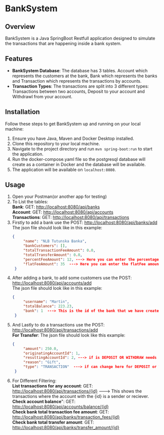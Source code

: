 # BankSystem

## Overview
BankSystem is a Java SpringBoot Restfull application designed to simulate the transactions that are happening inside a bank system.
## Features
- **BankSystem Database**: The database has 3 tables. Account which represents the customers at the bank, Bank which represents the banks and Transaction which represents the transactions by accounts.
- **Transaction Types**: The transactions are split into 3 different types: Transactions between two accounts, Deposit to your account and Withdrawl from your account.

## Installation
Follow these steps to get BankSystem up and running on your local machine:

1. Ensure you have Java, Maven and Docker Desktop installed.
2. Clone this repository to your local machine.
3. Navigate to the project directory and run `mvn spring-boot:run` to start the application.
4. Run the docker-compose.yaml file so the postgresql database will create as a container in Docker and the database will be available.
5. The application will be available on `localhost:8080`.

## Usage
1. Open your Postman(or another app for testing)
2. To List the tables: <br>
   **Bank**: GET: [http://localhost:8080/api/banks](http://localhost:8080/api/banks) <br>
   **Account**: GET: [http://localhost:8080/api/accounts](http://localhost:8080/api/banks) <br>
   **Transactions**: GET: [http://localhost:8080/api/transactions](http://localhost:8080/api/transactions)
3. Firstly to add a bank use the POST: [http://localhost:8080/api/banks/add](http://localhost:8080/api/banks/add)   <br>
   The json file should look like in this example:
   ```json 
   {
        "name": "NLB Tutunska Banka",
        "bankCustomers": [],
        "totalTransactionFeeAmount": 0.0,
        "totalTransferAmount": 0.0,
        "percentFeeAmount": 12, ---> Here you can enter the percentage fee that you like (12 means 12%).
        "flatFeeAmount": 35  ---> Here you can enter the flatFee amount in $.
    }
4. After adding a bank, to add some customers use the POST: [http://localhost:8080/api/accounts/add](http://localhost:8080/api/accounts/add)   <br>
   The json file should look like in this example:
   ```json
   {
        "username": "Martin",
        "totalBalance": 223.23,
        "bank": 1  ---> This is the id of the bank that we have created
    }
5. And Lastly to do a transactions use the POST: [http://localhost:8080/api/transactions/add](http://localhost:8080/api/transactions/add) <br>
   **For Transfer**: The json file should look like this example:
     ```json
     {
          "amount": 250.0,
          "originatingAccountId": 1,
          "resultingAccountId": 2, ---> if is DEPOSIT OR WITHDRAW needs to be the same as originatingAccountId.
          "reason": "Gift",
          "type": "TRANSACTION"  ---> if can change here for DEPOSIT or WITHDRAW (Needs to be in all Capital letters).
      }
6. For Different Filtering: <br>
   **List transactions for any account**: GET: [http://localhost:8080/api/transactions/{id}](http://localhost:8080/api/transactions/{id}) ---> This shows the transactions where the account with the {id} is a sender or reciever. <br>
   **Check account balance**": GET: [http://localhost:8080/api/accounts/balance/{id}](http://localhost:8080/api/accounts/balance/{id}) <br>
   **Check bank total transaction fee amount**: GET: [http://localhost:8080/api/banks/transaction_fees/{id}](http://localhost:8080/api/banks/transaction_fees/{id}) <br>
   **Check bank total transfer amount**: GET: [http://localhost:8080/api/banks/transfer_amount/{id}](http://localhost:8080/api/banks/transfer_amount/{id})



